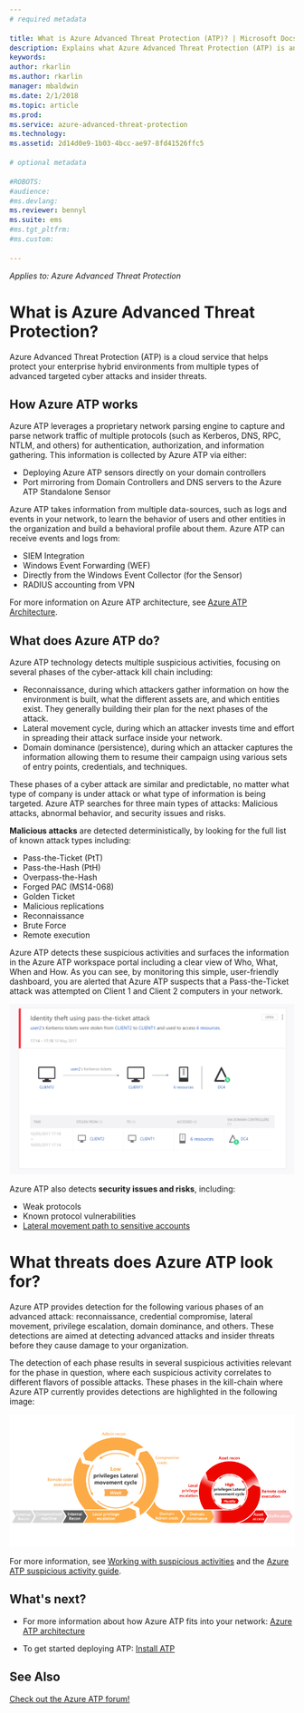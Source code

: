 ```yaml
---
# required metadata

title: What is Azure Advanced Threat Protection (ATP)? | Microsoft Docs
description: Explains what Azure Advanced Threat Protection (ATP) is and what kinds of suspicious activities it can detect
keywords:
author: rkarlin
ms.author: rkarlin
manager: mbaldwin
ms.date: 2/1/2018
ms.topic: article
ms.prod:
ms.service: azure-advanced-threat-protection
ms.technology:
ms.assetid: 2d14d0e9-1b03-4bcc-ae97-8fd41526ffc5

# optional metadata

#ROBOTS:
#audience:
#ms.devlang:
ms.reviewer: bennyl
ms.suite: ems
#ms.tgt_pltfrm:
#ms.custom:

---
```


*Applies to: Azure Advanced Threat Protection*


# What is Azure Advanced Threat Protection?
Azure Advanced Threat Protection (ATP) is a cloud service that helps protect your enterprise hybrid environments from multiple types of advanced targeted cyber attacks and insider threats.

## How Azure ATP works

Azure ATP leverages a proprietary network parsing engine to capture and parse network traffic of multiple protocols (such as Kerberos, DNS, RPC, NTLM, and others) for authentication, authorization, and information gathering. This information is collected by Azure ATP via either:

- 	Deploying Azure ATP sensors directly on your domain controllers
- 	Port mirroring from Domain Controllers and DNS servers to the Azure ATP Standalone Sensor

Azure ATP takes information from multiple data-sources, such as logs and events in your network, to learn the behavior of users and other entities in the organization and build a behavioral profile about them.
Azure ATP can receive events and logs from:

- 	SIEM Integration
- 	Windows Event Forwarding (WEF)
-   Directly from the Windows Event Collector (for the Sensor)
-   RADIUS accounting from VPN


For more information on Azure ATP architecture, see [Azure ATP Architecture](atp-architecture.md).

## What does Azure ATP do?

Azure ATP technology detects multiple suspicious activities, focusing on several phases of the cyber-attack kill chain including:

- 	Reconnaissance, during which attackers gather information on how the environment is built, what the different assets are, and which entities exist. They generally building their plan for the next phases of the attack.
- 	Lateral movement cycle, during which an attacker invests time and effort in spreading their attack surface inside your network.
- 	Domain dominance (persistence), during which an attacker captures the information allowing them to resume their campaign using various sets of entry points, credentials, and techniques. 

These phases of a cyber attack are similar and predictable, no matter what type of company is under attack or what type of information is being targeted.
Azure ATP searches for three main types of attacks: Malicious attacks, abnormal behavior, and security issues and risks.

**Malicious attacks** are detected deterministically, by looking for the full list of known attack types including:

- 	Pass-the-Ticket (PtT)
- 	Pass-the-Hash (PtH)
- 	Overpass-the-Hash
- 	Forged PAC (MS14-068)
- 	Golden Ticket
- 	Malicious replications
- 	Reconnaissance
- 	Brute Force
- 	Remote execution

Azure ATP detects these suspicious activities and surfaces the information in the Azure ATP workspace portal including a clear view of Who, What, When and How. As you can see, by monitoring this simple, user-friendly dashboard, you are alerted that Azure ATP suspects that a Pass-the-Ticket attack was attempted on Client 1 and Client 2 computers in your network.

 ![sample Azure ATP screen pass-the-ticket](media/pass_the_ticket_sa.png)


Azure ATP also detects **security issues and risks**, including:

- 	Weak protocols
- 	Known protocol vulnerabilities
-   [Lateral movement path to sensitive accounts](use-case-lateral-movement-path.md)

# What threats does Azure ATP look for?

Azure ATP provides detection for the following various phases of an advanced attack: reconnaissance, credential compromise, lateral movement, privilege escalation, domain dominance, and others. These detections are aimed at detecting advanced attacks and insider threats before they cause damage to your organization.

The detection of each phase results in several suspicious activities relevant for the phase in question, where each suspicious activity correlates to different flavors of possible attacks.
These phases in the kill-chain where Azure ATP currently provides detections are highlighted in the following image:

![Azure ATP focus on lateral activity in attack kill chain](media/attack-kill-chain-small.jpg)


For more information, see [Working with suspicious activities](working-with-suspicious-activities.md) and the [Azure ATP suspicious activity guide](suspicious-activity-guide.md).

## What's next?

-   For more information about how Azure ATP fits into your network: [Azure ATP architecture](atp-architecture.md)

-   To get started deploying ATP: [Install ATP](install-atp-step1.md)


## See Also
[Check out the Azure ATP forum!](https://social.technet.microsoft.com/Forums/security/home?forum=mata)
